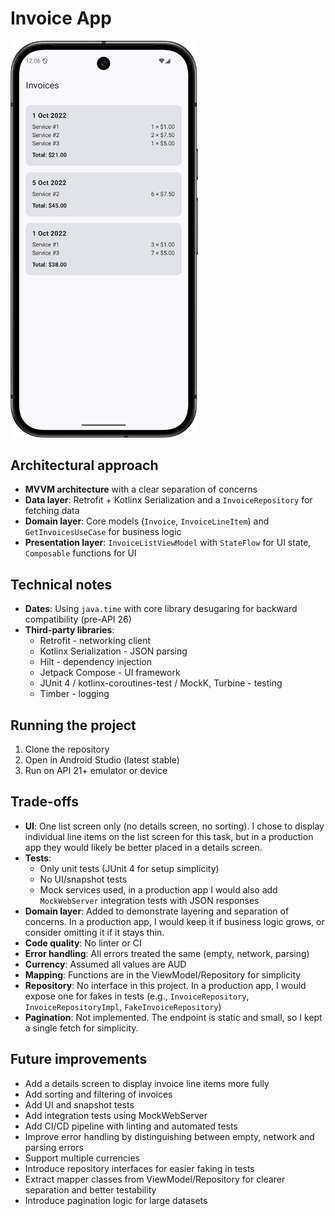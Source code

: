 # Invoice App
<img src="screenshots/invoice_list.png" alt="Invoice list screen" width="300"/>

## Architectural approach
- **MVVM architecture** with a clear separation of concerns
- **Data layer**: Retrofit + Kotlinx Serialization and a `InvoiceRepository` for fetching data
- **Domain layer**: Core models (`Invoice`, `InvoiceLineItem`) and `GetInvoicesUseCase` for business logic
- **Presentation layer**: `InvoiceListViewModel` with `StateFlow` for UI state, `Composable` functions for UI

## Technical notes
- **Dates**: Using `java.time` with core library desugaring for backward compatibility (pre-API 26)
- **Third-party libraries**:
  - Retrofit - networking client
  - Kotlinx Serialization - JSON parsing
  - Hilt - dependency injection
  - Jetpack Compose - UI framework
  - JUnit 4 / kotlinx-coroutines-test / MockK, Turbine - testing
  - Timber - logging

## Running the project
1. Clone the repository
2. Open in Android Studio (latest stable)
3. Run on API 21+ emulator or device

## Trade-offs
- **UI**: One list screen only (no details screen, no sorting). I chose to display individual line items on the list screen for this task, but in a production app they would likely be better placed in a details screen.
- **Tests**:
  - Only unit tests (JUnit 4 for setup simplicity)
  - No UI/snapshot tests
  - Mock services used, in a production app I would also add `MockWebServer` integration tests with JSON responses
- **Domain layer**: Added to demonstrate layering and separation of concerns. In a production app, I would keep it if business logic grows, or consider omitting it if it stays thin.
- **Code quality**: No linter or CI
- **Error handling**: All errors treated the same (empty, network, parsing)
- **Currency**: Assumed all values are AUD
- **Mapping**: Functions are in the ViewModel/Repository for simplicity
- **Repository**: No interface in this project. In a production app, I would expose one for fakes in tests (e.g., `InvoiceRepository`, `InvoiceRepositoryImpl`, `FakeInvoiceRepository`)
- **Pagination**: Not implemented. The endpoint is static and small, so I kept a single fetch for simplicity.

## Future improvements
- Add a details screen to display invoice line items more fully
- Add sorting and filtering of invoices
- Add UI and snapshot tests
- Add integration tests using MockWebServer
- Add CI/CD pipeline with linting and automated tests
- Improve error handling by distinguishing between empty, network and parsing errors
- Support multiple currencies
- Introduce repository interfaces for easier faking in tests
- Extract mapper classes from ViewModel/Repository for clearer separation and better testability
- Introduce pagination logic for large datasets